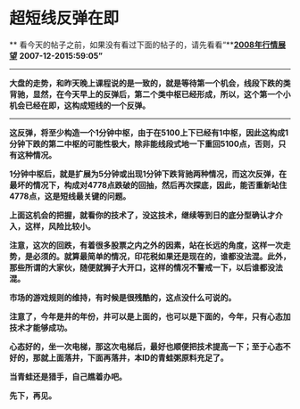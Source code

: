 超短线反弹在即
====



** 看今天的帖子之前，如果没有看过下面的帖子的，请先看看“**[**2008年行情展望**](http://blog.sina.com.cn/s/blog_486e105c01007xa0.html) **2007-12-2015:59:05”**

** **

**大盘的走势，和昨天晚上课程说的是一致的，就是等待第一个机会，线段下跌的类背驰，显然，在今天早上的反弹后，第二个类中枢已经形成，所以，这个第一个小机会已经在即，这构成短线的一个反弹。**

** **

**这反弹，将至少构造一个1分钟中枢，由于在5100上下已经有1中枢，因此这构成1分钟下跌的第二中枢的可能性极大，除非能线段式地一下重回5100点，否则，只有这种情况。**

**1分钟中枢后，就是扩展为5分钟或出现1分钟下跌背驰两种情况，而这次反弹，在最坏的情况下，构成对4778点跌破的回抽，然后再次探底，因此，能否重新站住4778点，这是短线最关键的问题。**

**上面这机会的把握，就看你的技术了，没这技术，继续等到日的底分型确认才介入，这样，风险比较小。**

**注意，这次的回跌，有着很多股票之内之外的因素，站在长远的角度，这样一次走势，是必须的。就算最简单的情况，印花税如果还是现在的，谁都没法混。此外，那些所谓的大家伙，随便就狮子大开口，这样的情况不警戒一下，以后谁都没法混。**

**市场的游戏规则的维持，有时候是很残酷的，这点没什么可说的。**

**注意了，今年是井的年份，井可以是上面的，也可以是下面的，今年，只有心态加技术才能够成功。**

**心态好的，坐一次电梯，那这次电梯后，最好也顺便把技术提高一下；至于心态不好的，那就上面落井，下面再落井，本ID的青蛙粥原料充足了。**

**当青蛙还是猎手，自己瞧着办吧。**

**先下，再见。**
